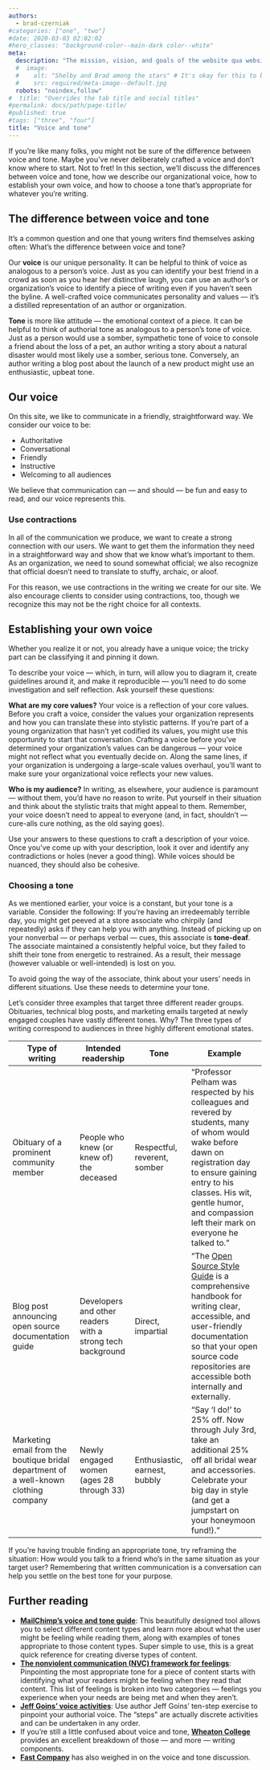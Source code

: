 ```yaml
---
authors:
  - brad-czerniak
#categories: ["one", "two"]
#date: 2020-03-03 02:02:02
#hero_classes: "background-color--main-dark color--white"
meta:
  description: "The mission, vision, and goals of the website qua website."
  #  image:
  #    alt: "Shelby and Brad among the stars" # It's okay for this to be empty if the image is decorative
  #    src: required/meta-image--default.jpg
  robots: "noindex,follow"
#  title: "Overrides the tab title and social titles"
#permalink: docs/path/page-title/
#published: true
#tags: ["three", "four"]
title: "Voice and tone"
---
```


If you’re like many folks, you might not be sure of the difference between voice and tone. Maybe you’ve never deliberately
crafted a voice and don’t know where to start. Not to fret! In this section, we’ll discuss the differences between voice
and tone, how we describe our organizational voice, how to establish your own voice, and how to choose a tone that’s
appropriate for whatever you’re writing.

## The difference between voice and tone

It’s a common question and one that young writers find themselves asking often: What’s the difference between voice and
tone?

Our **voice** is our unique personality. It can be helpful to think of voice as analogous to a person’s voice. Just as
you can identify your best friend in a crowd as soon as you hear her distinctive laugh, you can use an author’s or
organization’s voice to identify a piece of writing even if you haven’t seen the byline. A well-crafted voice communicates
personality and values — it’s a distilled representation of an author or organization.

**Tone** is more like attitude — the emotional context of a piece. It can be helpful to think of authorial tone as analogous
to a person’s tone of voice. Just as a person would use a somber, sympathetic tone of voice to console a friend about the
loss of a pet, an author writing a story about a natural disaster would most likely use a somber, serious tone. Conversely,
an author writing a blog post about the launch of a new product might use an enthusiastic, upbeat tone.

## Our voice

On this site, we like to communicate in a friendly, straightforward way. We consider our voice to be:

- Authoritative
- Conversational
- Friendly
- Instructive
- Welcoming to all audiences

We believe that communication can — and should — be fun and easy to read, and our voice represents this.

### Use contractions

In all of the communication we produce, we want to create a strong connection with our users. We want to get them the
information they need in a straightforward way and show that we know what’s important to them. As an organization,
we need to sound somewhat official; we also recognize that official doesn’t need to translate to stuffy, archaic, or aloof.

For this reason, we use contractions in the writing we create for our site. We also encourage clients to consider using
contractions, too, though we recognize this may not be the right choice for all contexts.

## Establishing your own voice

Whether you realize it or not, you already have a unique voice; the tricky part can be classifying it and pinning it down.

To describe your voice — which, in turn, will allow you to diagram it, create guidelines around it, and make it reproducible
— you’ll need to do some investigation and self reflection. Ask yourself these questions:

**What are my core values?** Your voice is a reflection of your core values. Before you craft a voice, consider the values
your organization represents and how you can translate these into stylistic patterns. If you’re part of a young organization
that hasn’t yet codified its values, you might use this opportunity to start that conversation. Crafting a voice before
you’ve determined your organization’s values can be dangerous — your voice might not reflect what you eventually decide
on. Along the same lines, if your organization is undergoing a large-scale values overhaul, you’ll want to make sure your
organizational voice reflects your new values.

**Who is my audience?** In writing, as elsewhere, your audience is paramount — without them, you’d have no reason to write.
Put yourself in their situation and think about the stylistic traits that might appeal to them. Remember, your voice doesn’t
need to appeal to everyone (and, in fact, shouldn’t — cure-alls cure nothing, as the old saying goes).

Use your answers to these questions to craft a description of your voice. Once you’ve come up with your description, look
it over and identify any contradictions or holes (never a good thing). While voices should be nuanced, they should also
be cohesive.

### Choosing a tone

As we mentioned earlier, your voice is a constant, but your tone is a variable. Consider the following: If you’re having
an irredeemably terrible day, you might get peeved at a store associate who chirpily (and repeatedly) asks if they can
help you with anything. Instead of picking up on your nonverbal — or perhaps verbal — cues, this associate is **tone-deaf**.
The associate maintained a consistently helpful voice, but they failed to shift their tone from energetic to restrained.
As a result, their message (however valuable or well-intended) is lost on you.

To avoid going the way of the associate, think about your users’ needs in different situations. Use these needs to determine
your tone.

Let’s consider three examples that target three different reader groups. Obituaries, technical blog posts, and marketing
emails targeted at newly engaged couples have vastly different tones. Why? The three types of writing correspond to audiences
in three highly different emotional states.

<table>
  <thead>
    <tr>
      <th>Type of writing</th>
      <th>Intended readership</th>
      <th>Tone</th>
      <th>Example</th>
    </tr>
  </thead>
  <tbody>
    <tr>
      <td>Obituary of a prominent community member</td>
      <td>People who knew (or knew of) the deceased</td>
      <td>Respectful, reverent, somber</td>
      <td>“Professor Pelham was respected by his colleagues and revered by students, many of whom would wake before dawn 
        on registration day to ensure gaining entry to his classes. His wit, gentle humor, and compassion left their mark 
        on everyone he talked to.”</td>
    </tr>
    <tr>
      <td>Blog post announcing open source documentation guide</td>
      <td>Developers and other readers with a strong tech background</td>
      <td>Direct, impartial</td>
      <td>“The <a href="https://18f.gsa.gov/2015/07/29/style-guide-for-open-source-documentation/">Open Source Style Guide</a> 
        is a comprehensive handbook for writing clear, accessible, and user-friendly documentation so that your open source 
        code repositories are accessible both internally and externally.</td>
    </tr>
    <tr>
      <td>Marketing email from the boutique bridal department of a well-known clothing company </td>
      <td>Newly engaged women (ages 28 through 33)</td>
      <td>Enthusiastic, earnest, bubbly</td>
      <td>“Say ‘I do!’ to 25% off. Now through July 3rd, take an additional 25% off all bridal wear and accessories. 
        Celebrate your big day in style (and get a jumpstart on your honeymoon fund!).”</td>
    </tr>
  </tbody>
</table>

If you’re having trouble finding an appropriate tone, try reframing the situation: How would you talk to a friend who’s
in the same situation as your target user? Remembering that written communication is a conversation can help you settle
on the best tone for your purpose.

## Further reading

- **[MailChimp’s voice and tone guide](http://voiceandtone.com/)**: This beautifully designed tool allows you to select
  different content types and learn more about what the user might be feeling while reading them, along with examples of
  tones appropriate to those content types. Super simple to use, this is a great quick reference for creating diverse types
  of content.
- **[The nonviolent communication (NVC) framework for feelings](http://thrivinglifenvc.org/feelings)**: Pinpointing the
  most appropriate tone for a piece of content starts with identifying what your readers might be feeling when they read
  that content. This list of feelings is broken into two categories — feelings you experience when your needs are being
  met and when they aren’t.
- **[Jeff Goins’ voice activities](http://goinswriter.com/writing-voice/)**: Use author Jeff Goins’ ten-step exercise to
  pinpoint your authorial voice. The “steps” are actually discrete activities and can be undertaken in any order.
- If you’re still a little confused about voice and tone, **[Wheaton College](http://www.wheaton.edu/Academics/Services/Writing-Center/Writing-Resources/Style-Diction-Tone-and-Voice)**
  provides an excellent breakdown of those — and more — writing components.
- **[Fast Company](http://www.fastcompany.com/3029356/work-smart/the-best-examples-questions-and-guides-to-find-your-social-media-marketing-voice)**
  has also weighed in on the voice and tone discussion.
